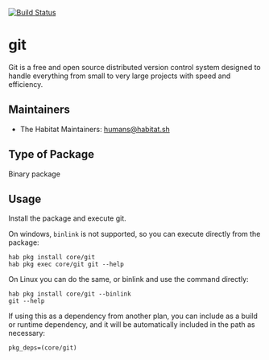 [![Build Status](https://dev.azure.com/chefcorp-partnerengineering/Chef%20Base%20Plans/_apis/build/status/chef-base-plans.git?branchName=master)](https://dev.azure.com/chefcorp-partnerengineering/Chef%20Base%20Plans/_build/latest?definitionId=72&branchName=master)

# git

Git is a free and open source distributed version control system designed to handle everything from small to very large projects with speed and efficiency.

## Maintainers

* The Habitat Maintainers: <humans@habitat.sh>

## Type of Package

Binary package

## Usage

Install the package and execute git.

On windows, `binlink` is not supported, so you can execute directly from the package:

```
hab pkg install core/git
hab pkg exec core/git git --help
```

On Linux you can do the same, or binlink and use the command directly:

```
hab pkg install core/git --binlink
git --help
```

If using this as a dependency from another plan, you can include as a build or runtime dependency, and it will be automatically included in the path as necessary:

```
pkg_deps=(core/git)
```

